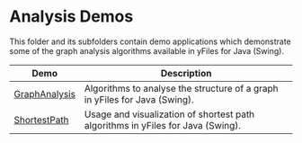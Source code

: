 
# Analysis Demos
  

 This folder and its subfolders contain demo applications which demonstrate some of the graph analysis algorithms available in yFiles for Java (Swing).   

| Demo | Description |
|------|-------------|
|[GraphAnalysis](../../src/analysis/graphanalysis/)| Algorithms to analyse the structure of a graph in yFiles for Java (Swing). |
|[ShortestPath](../../src/analysis/shortestpath/)| Usage and visualization of shortest path algorithms in yFiles for Java (Swing). |
